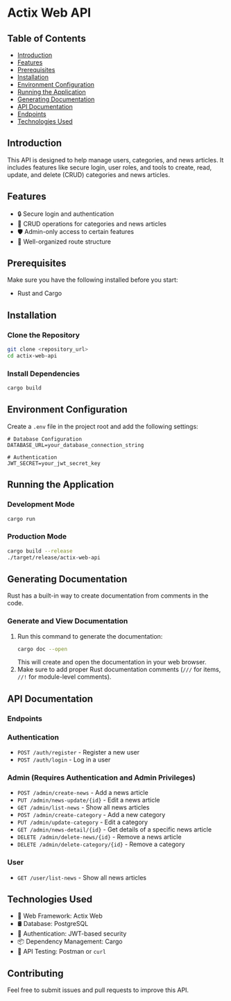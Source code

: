 # Actix Web API

## Table of Contents
- [Introduction](#introduction)
- [Features](#features)
- [Prerequisites](#prerequisites)
- [Installation](#installation)
- [Environment Configuration](#environment-configuration)
- [Running the Application](#running-the-application)
- [Generating Documentation](#generating-documentation)
- [API Documentation](#api-documentation)
- [Endpoints](#endpoints)
- [Technologies Used](#technologies-used)

## Introduction
This API is designed to help manage users, categories, and news articles. It includes features like secure login, user roles, and tools to create, read, update, and delete (CRUD) categories and news articles.

## Features
- 🔒 Secure login and authentication
- 📂 CRUD operations for categories and news articles
- 🛡️ Admin-only access to certain features
- 📝 Well-organized route structure

## Prerequisites
Make sure you have the following installed before you start:
- Rust and Cargo

## Installation
### Clone the Repository
```sh
git clone <repository_url>
cd actix-web-api
```
### Install Dependencies
```sh
cargo build
```

## Environment Configuration
Create a `.env` file in the project root and add the following settings:
```
# Database Configuration
DATABASE_URL=your_database_connection_string

# Authentication
JWT_SECRET=your_jwt_secret_key
```

## Running the Application
### Development Mode
```sh
cargo run
```
### Production Mode
```sh
cargo build --release
./target/release/actix-web-api
```

## Generating Documentation
Rust has a built-in way to create documentation from comments in the code.
### Generate and View Documentation
1. Run this command to generate the documentation:
   ```sh
   cargo doc --open
   ```
   This will create and open the documentation in your web browser.
2. Make sure to add proper Rust documentation comments (`///` for items, `//!` for module-level comments).

## API Documentation
### Endpoints

### Authentication
- `POST /auth/register` - Register a new user
- `POST /auth/login` - Log in a user

### Admin (Requires Authentication and Admin Privileges)
- `POST /admin/create-news` - Add a news article
- `PUT /admin/news-update/{id}` - Edit a news article
- `GET /admin/list-news` - Show all news articles
- `POST /admin/create-category` - Add a new category
- `PUT /admin/update-category` - Edit a category
- `GET /admin/news-detail/{id}` - Get details of a specific news article
- `DELETE /admin/delete-news/{id}` - Remove a news article
- `DELETE /admin/delete-category/{id}` - Remove a category

### User
- `GET /user/list-news` - Show all news articles

## Technologies Used
- 🚀 Web Framework: Actix Web
- 🛢️ Database: PostgreSQL
- 🔑 Authentication: JWT-based security
- 📦 Dependency Management: Cargo
- 📝 API Testing: Postman or `curl`

## Contributing
Feel free to submit issues and pull requests to improve this API.
